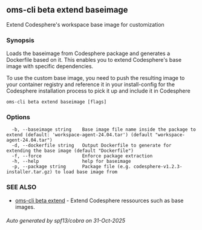 ## oms-cli beta extend baseimage

Extend Codesphere's workspace base image for customization

### Synopsis

Loads the baseimage from Codesphere package and generates a Dockerfile based on it.
This enables you to extend Codesphere's base image with specific dependencies.

To use the custom base image, you need to push the resulting image to your container registry and
reference it in your install-config for the Codesphere installation process to pick it up and include it in Codesphere

```
oms-cli beta extend baseimage [flags]
```

### Options

```
  -b, --baseimage string    Base image file name inside the package to extend (default: 'workspace-agent-24.04.tar') (default "workspace-agent-24.04.tar")
  -d, --dockerfile string   Output Dockerfile to generate for extending the base image (default "Dockerfile")
  -f, --force               Enforce package extraction
  -h, --help                help for baseimage
  -p, --package string      Package file (e.g. codesphere-v1.2.3-installer.tar.gz) to load base image from
```

### SEE ALSO

* [oms-cli beta extend](oms-cli_beta_extend.md)	 - Extend Codesphere ressources such as base images.

###### Auto generated by spf13/cobra on 31-Oct-2025
